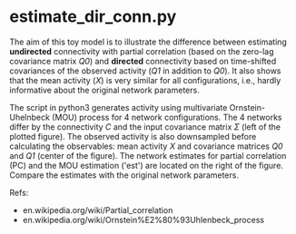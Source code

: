# estimate_dir_conn.py

The aim of this toy model is to illustrate the difference between estimating **undirected** connectivity with partial correlation (based on the zero-lag covariance matrix *Q0*) and **directed** connectivity based on time-shifted covariances of the observed activity (*Q1* in addition to *Q0*). It also shows that the mean activity (*X*) is very similar for all configurations, i.e., hardly informative about the original network parameters.

The script in python3 generates activity using multivariate Ornstein-Uhelnbeck (MOU) process for 4 network configurations. The 4 networks differ by the connectivity *C* and the input covariance matrix *Σ* (left of the plotted figure). The observed activity is also downsampled before calculating the observables: mean activity *X* and covariance matrices *Q0* and *Q1* (center of the figure). The network estimates for partial correlation (PC) and the MOU estimation ('est') are located on the right of the figure. Compare the estimates with the original network parameters.

Refs:
- en.wikipedia.org/wiki/Partial_correlation
- en.wikipedia.org/wiki/Ornstein%E2%80%93Uhlenbeck_process

